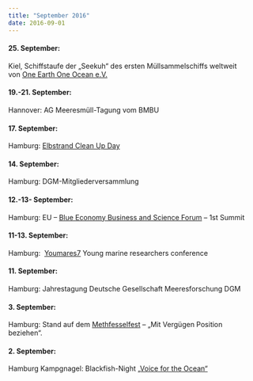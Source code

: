 ```yaml
---
title: "September 2016"
date: 2016-09-01
---
```


#### **25\. September:**

Kiel, Schiffstaufe der „Seekuh“ des ersten Müllsammelschiffs weltweit von [One Earth One Ocean e.V.](https://oneearth-oneocean.com/) [](http://www.oneearth-oneocean.com/?p=1915)

#### **19.-21. September:**

Hannover: AG Meeresmüll-Tagung vom BMBU

#### **17\. September:**

Hamburg: [Elbstrand Clean Up Day](https://www.deepwave.org/hamburg-elbe-beach-clean-up-17-9-2016/)

#### **14\. September:**

Hamburg: DGM-Mitgliederversammlung

#### **12.-13- September:**

Hamburg: EU – [Blue Economy Business and Science Forum](http://ec.europa.eu/information_society/newsroom/cf/mare/itemlongdetail.cfm?subweb=342&lang=en&item_id=31238) – 1st Summit

#### **11-13. September:**

Hamburg:  [Youmares7](http://www.youmares.net/) Young marine researchers conference

#### **11\. September:**

Hamburg: Jahrestagung Deutsche Gesellschaft Meeresforschung DGM

#### **3\. September:**

Hamburg: Stand auf dem [Methfesselfest](http://www.methfesselfest.de/index.php?page=programm) – „Mit Vergügen Position beziehen“.

#### **2\. September:**

Hamburg Kampgnagel: Blackfish-Night [„Voice for the Ocean“](https://www.theblackfish.org/)
